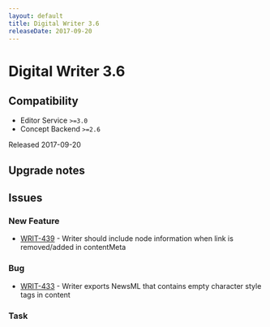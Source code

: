 ```yaml
---
layout: default
title: Digital Writer 3.6
releaseDate: 2017-09-20
---
```

<div class="jumbotron">
    <h1>Digital Writer 3.6</h1>    
    <h2>Compatibility</h2>
    <ul>
        <li>Editor Service <code>>=3.0</code></li>
        <li>Concept Backend <code>>=2.6</code></li>
    </ul>
</div>

Released 2017-09-20



## Upgrade notes  
             



## Issues  


### New Feature 
 
 * [WRIT-439](https://jira.infomaker.se/browse/WRIT-439) - Writer should include node information when link is removed/added in contentMeta 


### Bug 
 
 * [WRIT-433](https://jira.infomaker.se/browse/WRIT-433) - Writer exports NewsML that contains empty character style tags in content 


### Task 



